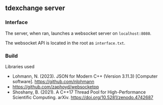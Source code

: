 ## tdexchange server

### Interface
The server, when ran, launches a websocket server on `localhost:8080`.

The websocket API is located in the root as `interface.txt`.

### Build
Libraries used
- Lohmann, N. (2023). JSON for Modern C++ (Version 3.11.3) [Computer software]. https://github.com/nlohmann
- https://github.com/zaphoyd/websocketpp
- Shoshany, B. (2021). A C++17 Thread Pool for High-Performance Scientific Computing. arXiv. https://doi.org/10.5281/zenodo.4742687